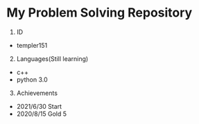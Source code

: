 # My Problem Solving Repository
1. ID
+ templer151

2. Languages(Still learning)
+ c++
+ python 3.0

3. Achievements
+ 2021/6/30 Start
+ 2020/8/15 Gold 5